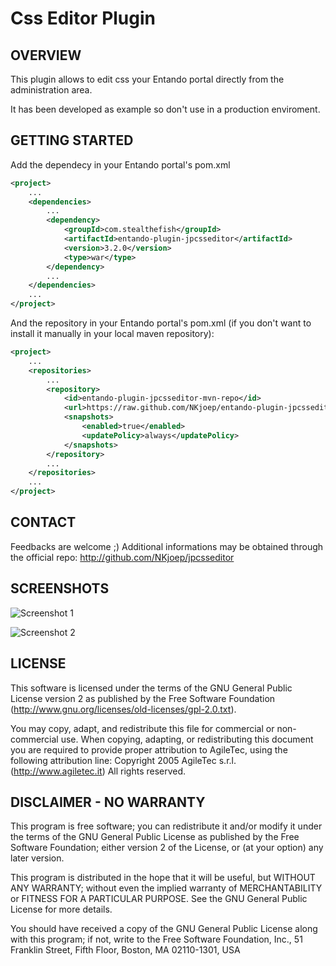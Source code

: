 Css Editor Plugin
==============================




OVERVIEW
--------
This plugin allows to edit css your Entando portal
directly from the administration area.

It has been developed as example so don't use in a production enviroment.




GETTING STARTED
---------------

Add the dependecy in your Entando portal's pom.xml


````xml
<project>
	...
	<dependencies>
		...
		<dependency>
			<groupId>com.stealthefish</groupId>
			<artifactId>entando-plugin-jpcsseditor</artifactId>
			<version>3.2.0</version>
			<type>war</type>
		</dependency>
		...
	</dependencies>
	...
</project>
````

And the repository in your Entando portal's pom.xml (if you don't want to install it manually in your local maven repository):

````xml
<project>
	...
	<repositories>
		...
	    <repository>
	        <id>entando-plugin-jpcsseditor-mvn-repo</id>
	        <url>https://raw.github.com/NKjoep/entando-plugin-jpcsseditor/mvn-repo/</url>
	        <snapshots>
	            <enabled>true</enabled>
	            <updatePolicy>always</updatePolicy>
	        </snapshots>
	    </repository>
	    ...
	</repositories>
	...
</project>
````



CONTACT
-------
Feedbacks are welcome ;)
Additional informations may be obtained through the official repo:
http://github.com/NKjoep/jpcsseditor




SCREENSHOTS
-----------
![Screenshot 1](https://raw.github.com/NKjoep/entando-plugin-jpcsseditor/master/shot001.png)

![Screenshot 2](https://raw.github.com/NKjoep/entando-plugin-jpcsseditor/master/shot002.png)




LICENSE
--------

This software is licensed under the terms of the
GNU General Public License version 2 as published by the Free Software
Foundation (http://www.gnu.org/licenses/old-licenses/gpl-2.0.txt).

You may copy, adapt, and redistribute this file for commercial
or non-commercial use.
When copying, adapting, or redistributing this document you
are required to provide proper attribution  to AgileTec, using
the following attribution line:
Copyright 2005 AgileTec s.r.l. (http://www.agiletec.it) All rights reserved.





DISCLAIMER - NO WARRANTY
------------------------
This program is free software; you can redistribute it and/or
modify it under the terms of the GNU General Public License
as published by the Free Software Foundation; either version 2
of the License, or (at your option) any later version.

This program is distributed in the hope that it will be useful,
but WITHOUT ANY WARRANTY; without even the implied warranty of
MERCHANTABILITY or FITNESS FOR A PARTICULAR PURPOSE. See the
GNU General Public License for more details.

You should have received a copy of the GNU General Public License
along with this program; if not, write to the Free Software
Foundation, Inc., 51 Franklin Street, Fifth Floor, Boston, MA  02110-1301, USA
